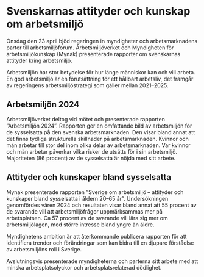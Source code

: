 # Svenskarnas attityder och kunskap om arbetsmiljö

Onsdag den 23 april bjöd regeringen in myndigheter och arbetsmarknadens parter till arbetsmiljöforum. Arbetsmiljöverket och Myndigheten för arbetsmiljökunskap (Mynak) presenterade rapporter om svenskarnas attityder kring arbetsmiljö.

Arbetsmiljön har stor betydelse för hur länge människor kan och vill arbeta. En god arbetsmiljö är en förutsättning för ett hållbart arbetsliv, det framgår av regeringens arbetsmiljöstrategi som gäller mellan 2021–2025.

## Arbetsmiljön 2024

Arbetsmiljöverket deltog vid mötet och presenterade rapporten ”Arbetsmiljön 2024”. Rapporten ger en omfattande bild av arbetsmiljön för de sysselsatta på den svenska arbetsmarknaden. Den visar bland annat att det finns tydliga strukturella skillnader på arbetsmarknaden. Kvinnor och män arbetar till stor del inom olika delar av arbetsmarknaden. Var kvinnor och män arbetar påverkar vilka risker de utsätts för i sin arbetsmiljö. Majoriteten (86 procent) av de sysselsatta är nöjda med sitt arbete.

## Attityder och kunskaper bland sysselsatta

Mynak presenterade rapporten ”Sverige om arbetsmiljö – attityder och kunskaper bland sysselsatta i åldern 20–65 år”. Undersökningen genomfördes våren 2024 och resultaten visar bland annat att 55 procent av de svarande vill att arbetsmiljöfrågor uppmärksammas mer på arbetsplatsen. Ca 57 procent av de svarande vill lära sig mer om arbetsmiljölagen, med större intresse bland yngre än äldre.

Myndighetens ambition är att återkommande publicera rapporten för att identifiera trender och förändringar som kan bidra till en djupare förståelse av arbetsmiljöns roll i Sverige.

Avslutningsvis presenterade myndigheterna och parterna sitt arbete med att minska arbetsplatsolyckor och arbetsplatsrelaterad dödlighet.
